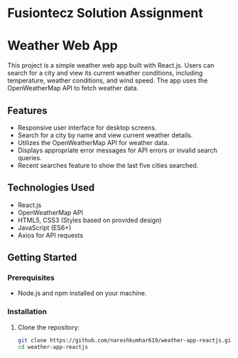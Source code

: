 # Fusiontecz Solution Assignment

# Weather Web App

This project is a simple weather web app built with React.js. Users can search for a city and view its current weather conditions, including temperature, weather conditions, and wind speed. The app uses the OpenWeatherMap API to fetch weather data.

## Features

- Responsive user interface for desktop screens.
- Search for a city by name and view current weather details.
- Utilizes the OpenWeatherMap API for weather data.
- Displays appropriate error messages for API errors or invalid search queries.
- Recent searches feature to show the last five cities searched.

## Technologies Used

- React.js
- OpenWeatherMap API
- HTML5, CSS3 (Styles based on provided design)
- JavaScript (ES6+)
- Axios for API requests

## Getting Started

### Prerequisites

- Node.js and npm installed on your machine.

### Installation

1. Clone the repository:

   ```bash
   git clone https://github.com/nareshkumhar619/weather-app-reactjs.git
   cd weather-app-reactjs

